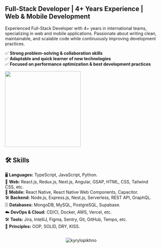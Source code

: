 ## Full-Stack Developer | 4+ Years Experience | Web & Mobile Development

Experienced Full-Stack Developer with 4+ years in international teams, specializing in web and mobile applications. Passionate about writing clean, maintainable, and scalable code while continuously improving development practices.

✅ **Strong problem-solving & collaboration skills**  
✅ **Adaptable and quick learner of new technologies**  
✅ **Focused on performance optimization & best development practices**  

<img src="https://github.com/user-attachments/assets/ccc35a32-b3cf-430f-8e80-ad0fae732336" width="250">

## 🛠 Skills

🖥️ **Languages:** TypeScript, JavaScript, Python.  
🎨 **Web:** React.js, Redux.js, Next.js, Angular, GSAP, HTML, CSS, Tailwind CSS, etc.  
📱 **Mobile:** React Native, React Native Web Components, Capacitor.  
🛠️ **Backend:** Node.js, Express.js, Nest.js, Serverless, REST API, GraphQL.  
🗄️ **Databases:** MongoDB, MySQL, PostgreSQL, Supabase.  
☁️ **DevOps & Cloud:** CD/CI, Docker, AWS, Vercel, etc.  
🛠️ **Tools:** Jira, IntelliJ, Figma, Sentry, Git, GitHub, Tempo, etc.  
📏 **Principles:** OOP, SOLID, DRY, KISS.   

## 
  
<p align="center"> <img src="https://komarev.com/ghpvc/?username=kyrylopikhno&label=Profile%20views&color=0e75b6&style=flat" alt="kyrylopikhno" /></p>















<!-- <span class="meta_for_parser tablespecs" style="visibility:hidden">Hello, friends</span> -->
<!-- <img src="https://media.giphy.com/media/hvRJCLFzcasrR4ia7z/giphy.gif" height="25"> -->

<!-- <p align="left">I'm a Full Stack Developer | ex TV channel videographer</p> -->

<!-- <span>These are the languages I use: </span> -->
<!-- <img src="https://techstack-generator.vercel.app/ts-icon.svg" alt="TypeScript" width="30" height="30" /> -->
<!-- <img src="https://techstack-generator.vercel.app/js-icon.svg" alt="JavaScript" width="30" height="30" /> -->
<!-- <img src="https://techstack-generator.vercel.app/python-icon.svg" alt="Python" width="25" height="25" /> -->

<!-- <br/> -->

<!-- <p align="center">
  <a href="https://github.com/KyryloPikhno">
    <img src="https://github-profile-summary-cards.vercel.app/api/cards/profile-details?username=KyryloPikhno&theme=radical" alt="Chirag's GitHub Contribution"/>
  </a>
</p> -->
